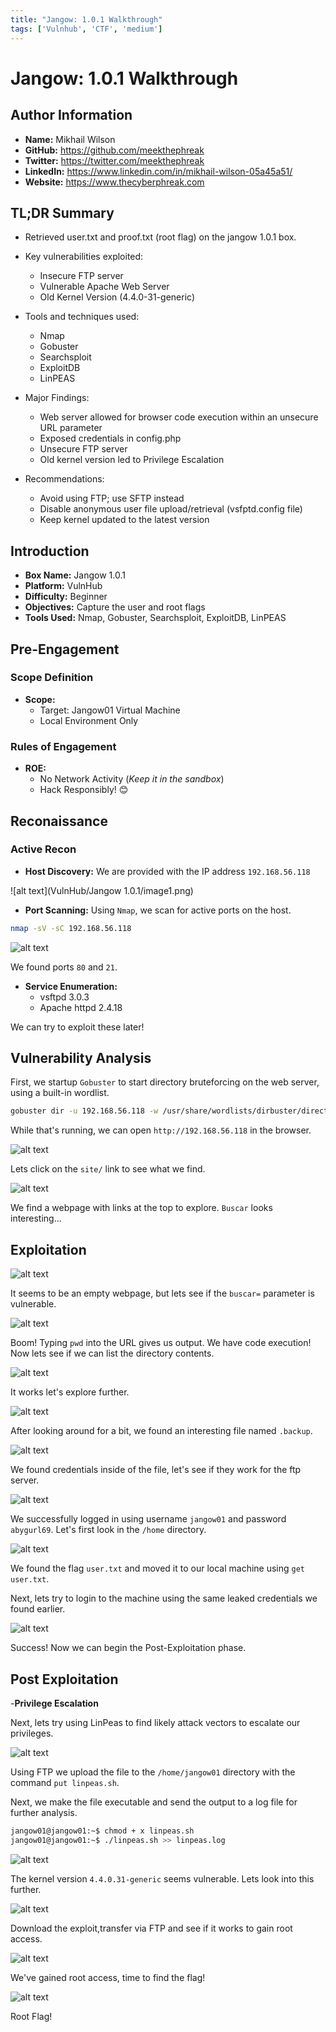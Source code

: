 ```yaml
---
title: "Jangow: 1.0.1 Walkthrough"
tags: ['Vulnhub', 'CTF', 'medium']
---
```

# Jangow: 1.0.1 Walkthrough

## Author Information

- **Name:** Mikhail Wilson
- **GitHub:** <https://github.com/meekthephreak>
- **Twitter:** <https://twitter.com/meekthephreak>
- **LinkedIn:** <https://www.linkedin.com/in/mikhail-wilson-05a45a51/>
- **Website:** <https://www.thecyberphreak.com>

## TL;DR Summary

- Retrieved user.txt and proof.txt (root flag) on the jangow 1.0.1 box.
- Key vulnerabilities exploited:
  - Insecure FTP server
  - Vulnerable Apache Web Server
  - Old Kernel Version (4.4.0-31-generic)

- Tools and techniques used:
  - Nmap
  - Gobuster
  - Searchsploit
  - ExploitDB
  - LinPEAS

- Major Findings:
  - Web server allowed for browser code execution within an unsecure URL parameter
  - Exposed credentials in config.php
  - Unsecure FTP server
  - Old kernel version led to Privilege Escalation

- Recommendations:
  - Avoid using FTP; use SFTP instead
  - Disable anonymous user file upload/retrieval (vsfptd.config file)
  - Keep kernel updated to the latest version

## Introduction

- **Box Name:** Jangow 1.0.1
- **Platform:** VulnHub
- **Difficulty:** Beginner
- **Objectives:** Capture the user and root flags
- **Tools Used:** Nmap, Gobuster, Searchsploit, ExploitDB, LinPEAS

## Pre-Engagement

### Scope Definition

- **Scope:**
  - Target: Jangow01 Virtual Machine
  - Local Environment Only

### Rules of Engagement

- **ROE:**
  - No Network Activity (*Keep it in the sandbox*)
  - Hack Responsibly! 😊

## Reconaissance

### Active Recon

- **Host Discovery:**
We are provided with the IP address `192.168.56.118`

![alt text](VulnHub/Jangow 1.0.1/image1.png)

- **Port Scanning:**
Using `Nmap`, we scan for active ports on the host.

```bash
nmap -sV -sC 192.168.56.118
```

![alt text](image2.png)

We found ports `80` and `21`.

- **Service Enumeration:**
  - vsftpd 3.0.3
  - Apache httpd 2.4.18

We can try to exploit these later!

## Vulnerability Analysis

First, we startup `Gobuster` to start directory bruteforcing on the web server, using a built-in wordlist.

```bash
gobuster dir -u 192.168.56.118 -w /usr/share/wordlists/dirbuster/directory-list-2.3-medium.txt
```

While that's running, we can open `http://192.168.56.118` in the browser.

![alt text](image3.png)

Lets click on the `site/` link to see what we find.

![alt text](image4.png)

We find a webpage with links at the top to explore. `Buscar` looks interesting...

## Exploitation

![alt text](image5.png)

It seems to be an empty webpage, but lets see if the `buscar=` parameter is vulnerable.

![alt text](image6.png)

Boom! Typing `pwd` into the URL gives us output. We have code execution! Now lets see if we can list the directory contents.

![alt text](image7.png)

It works let's explore further.

![alt text](image8.png)

After looking around for a bit, we found an interesting file named `.backup`.

![alt text](image9.png)

We found credentials inside of the file, let's see if they work for the ftp server.

![alt text](image10.png)

We successfully logged in using username `jangow01` and password `abygurl69`. Let's first look in the `/home` directory.

![alt text](image11.png)

We found the flag `user.txt` and moved it to our local machine using `get user.txt`.

Next, lets try to login to the machine using the same leaked credentials we found earlier.

![alt text](image12.png)

Success! Now we can begin the Post-Exploitation phase.

## Post Exploitation

-**Privilege Escalation**

Next, lets try using LinPeas to find likely attack vectors to escalate our privileges.

![alt text](image13.png)

Using FTP we upload the file to the `/home/jangow01` directory with the command `put linpeas.sh`.

Next, we make the file executable and send the output to a log file for further analysis.

```bash
jangow01@jangow01:~$ chmod + x linpeas.sh
jangow01@jangow01:~$ ./linpeas.sh >> linpeas.log
```
![alt text](image13-1.png)

The kernel version `4.4.0.31-generic` seems vulnerable. Lets look into this further.

![alt text](image14.png)

Download the exploit,transfer via FTP and see if it works to gain root access.

![alt text](image15.png)

We've gained root access, time to find the flag!

![alt text](image16.png)

Root Flag!
